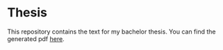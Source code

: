 # Thesis

This repository contains the text for my bachelor thesis.
You can find the generated pdf [here](https://raw.githubusercontent.com/rolandbernard/thesis-axiom-weakening/main/main.pdf).
